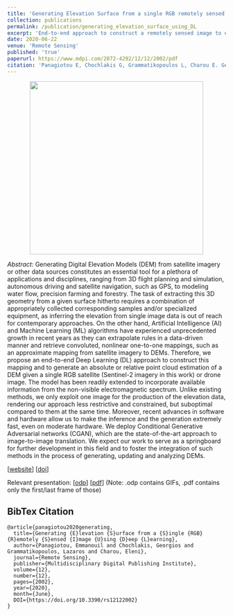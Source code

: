 ```yaml
---
title: 'Generating Elevation Surface from a single RGB remotely sensed image using Deep Learning'
collection: publications
permalink: /publication/generating_elevation_surface_using_DL
excerpt: 'End-to-end approach to construct a remotely sensed image to elevation surface mapping using Conditional Generative Adversarial Networks'
date: 2020-06-22
venue: 'Remote Sensing'
published: 'true'
paperurl: https://www.mdpi.com/2072-4292/12/12/2002/pdf
citation: 'Panagiotou E, Chochlakis G, Grammatikopoulos L, Charou E. Generating Elevation Surface from a Single RGB Remotely Sensed Image Using Deep Learning. Remote Sensing. 2020; 12(12):2002.'
---
```


<div style=""><img src="https://www.mdpi.com/remotesensing/remotesensing-12-02002/article_deploy/html/images/remotesensing-12-02002-ag-550.jpg" style="display: block; margin-left: auto; margin-right:auto; width: 400px; height: auto;"></div>

_Abstract_: Generating Digital Elevation Models (DEM) from satellite imagery or other data sources constitutes an essential tool for a plethora of applications and disciplines, ranging from 3D flight planning and simulation, autonomous driving and satellite navigation, such as GPS, to modeling water flow, precision farming and forestry. The task of extracting this 3D geometry from a given surface hitherto requires a combination of appropriately collected corresponding samples and/or specialized equipment, as inferring the elevation from single image data is out of reach for contemporary approaches. On the other hand, Artificial Intelligence (AI) and Machine Learning (ML) algorithms have experienced unprecedented growth in recent years as they can extrapolate rules in a data-driven manner and retrieve convoluted, nonlinear one-to-one mappings, such as an approximate mapping from satellite imagery to DEMs. Therefore, we propose an end-to-end Deep Learning (DL) approach to construct this mapping and to generate an absolute or relative point cloud estimation of a DEM given a single RGB satellite (Sentinel-2 imagery in this work) or drone image. The model has been readily extended to incorporate available information from the non-visible electromagnetic spectrum. Unlike existing methods, we only exploit one image for the production of the elevation data, rendering our approach less restrictive and constrained, but suboptimal compared to them at the same time. Moreover, recent advances in software and hardware allow us to make the inference and the generation extremely fast, even on moderate hardware. We deploy Conditional Generative Adversarial networks (CGAN), which are the state-of-the-art approach to image-to-image translation. We expect our work to serve as a springboard for further development in this field and to foster the integration of such methods in the process of generating, updating and analyzing DEMs.

[[website](https://www.mdpi.com/2072-4292/12/12/2002)] [[doi](https://doi.org/10.3390/rs12122002)]

Relevant presentation: [[odp](https://gchochla.github.io/files/rssa2020-presentation.odp)] [[pdf](https://gchochla.github.io/files/rssa2020-presentation.pdf)] (Note: .odp contains GIFs, .pdf contains only the first/last frame of those)

BibTex Citation
-
```
@article{panagiotou2020generating,
  title={Generating {E}levation {S}urface from a {S}ingle {RGB} {R}emotely {S}ensed {I}mage {U}sing {D}eep {L}earning},
  author={Panagiotou, Emmanouil and Chochlakis, Georgios and Grammatikopoulos, Lazaros and Charou, Eleni},
  journal={Remote Sensing},
  publisher={Multidisciplinary Digital Publishing Institute},
  volume={12},
  number={12},
  pages={2002},
  year={2020},
  month={June},
  DOI={https://doi.org/10.3390/rs12122002}
}
```
